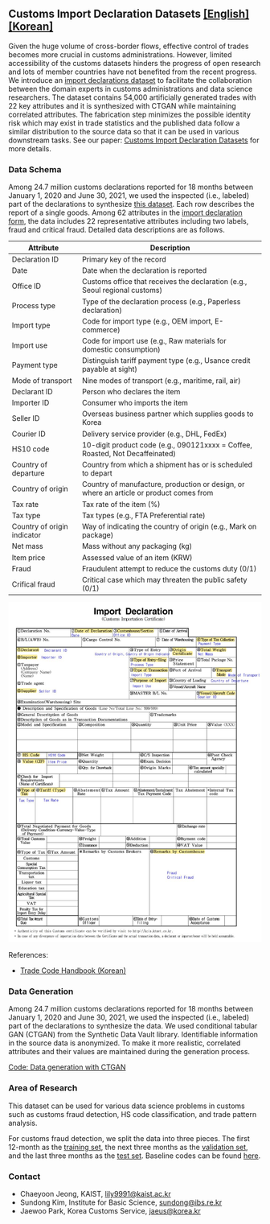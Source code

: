 ﻿## Customs Import Declaration Datasets [[English]](https://github.com/Seondong/Customs-Declaration-Datasets/tree/en) [[Korean]](https://github.com/Seondong/Customs-Declaration-Datasets/tree/main)

Given the huge volume of cross-border flows, effective control of trades becomes more crucial in customs administrations. However, limited accessibility of the customs datasets hinders the progress of open research and lots of member countries have not benefited from the recent progress. We introduce an [import declarations dataset](./data/df_syn_eng.csv) to facilitate the collaboration between the domain experts in customs administrations and data science researchers. The dataset contains 54,000 artificially generated trades with 22 key attributes and it is synthesized with CTGAN while maintaining correlated attributes. The fabrication step minimizes the possible identity risk which may exist in trade statistics and the published data follow a similar distribution to the source data so that it can be used in various downstream tasks. See our paper: [Customs Import Declaration Datasets](./resources/paper.pdf) for more details.

### Data Schema
Among 24.7 million customs declarations reported for 18 months between January 1, 2020 and June 30, 2021, we used the inspected
(i.e., labeled) part of the declarations to synthesize [this dataset](./data/df_syn_eng.csv). Each row describes the report of a single goods. Among 62 attributes in the [import declaration form](./resources/import_declaration_form.pdf), the data includes 22 representative
attributes including two labels, fraud and critical fraud. Detailed data descriptions are as follows.

| Attribute               | Description                                              |
| ------------------ | ------------------------------------------------- |
| Declaration ID           | Primary key of the record                           |
| Date           | Date when the declaration is reported                           |
| Office ID       | Customs office that receives the declaration (e.g., Seoul regional customs)                               |
| Process type | Type of the declaration process (e.g., Paperless declaration) |
| Import type | Code for import type (e.g., OEM import, E-commerce)                         |
| Import use | Code for import use (e.g., Raw materials for domestic consumption)     |
| Payment type | Distinguish tariff payment type (e.g., Usance credit payable at sight)                        |
| Mode of transport | Nine modes of transport (e.g., maritime, rail, air)              |
| Declarant ID | Person who declares the item                  |
| Importer ID | Consumer who imports the item                             |
| Seller ID | Overseas business partner which supplies goods to Korea                           |
| Courier ID | Delivery service provider (e.g., DHL, FedEx)                     |
| HS10 code | 10-digit product code (e.g., 090121xxxx = Coffee, Roasted, Not Decaffeinated)                             |
| Country of departure | Country from which a shipment has or is scheduled to depart             |
| Country of origin | Country of manufacture, production or design, or where an article or product comes from                            |
| Tax rate | Tax rate of the item (%)                              |
| Tax type | Tax types (e.g., FTA Preferential rate)               |
| Country of origin indicator | Way of indicating the country of origin (e.g., Mark on package)      |
| Net mass | Mass without any packaging (kg)                  |
| Item price | Assessed value of an item (KRW)                   |
| Fraud | Fraudulent attempt to reduce the customs duty (0/1)                                    |
| Crifical fraud | Critical case which may threaten the public safety (0/1)             |

![Import Declaration Form](./resources/import_declaration_form.JPG)

References:
* [Trade Code Handbook (Korean)](./resources/trade_code_handbook.pdf) 


### Data Generation

Among 24.7 million customs declarations reported for 18 months between January 1, 2020 and June 30, 2021, we used the inspected
(i.e., labeled) part of the declarations to synthesize the data. We used conditional tabular GAN (CTGAN) from the Synthetic
Data Vault library. Identifiable information in the source data is anonymized. To make it more realistic, correlated attributes and their values are maintained during the generation process. 

[Code: Data generation with CTGAN](./codes/Data_Generation_with_CTGAN.ipynb) 


### Area of Research

This dataset can be used for various data science problems in customs such as customs fraud detection, HS code classification, and trade pattern analysis. 

For customs fraud detection, we split the data into three pieces. The first 12-month as the [training set](./data/df_syn_train_eng.csv), the next three months as the [validation set](./data/df_syn_valid_eng.csv), and the last three months as the [test set](./data/df_syn_test_eng.csv). Baseline codes can be found [here](./codes/fraud_detection/).


### Contact
* Chaeyoon Jeong, KAIST, <lily9991@kaist.ac.kr>
* Sundong Kim, Institute for Basic Science, <sundong@ibs.re.kr> 
* Jaewoo Park, Korea Customs Service, <jaeus@korea.kr>
